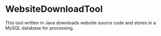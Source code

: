 # WebsiteDownloadTool
This tool written in Java downloads website source code and stores in a MySQL database for processing.
